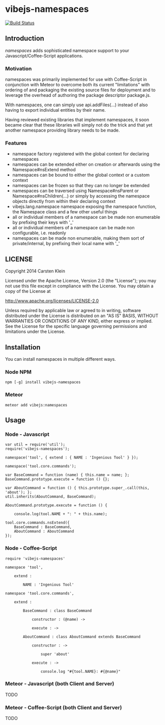 # vibejs-namespaces

[![Build Status](https://travis-ci.org/vibejs/vibejs-namespaces.svg?branch=master)](https://travis-ci.org/vibejs/vibejs-namespaces)

## Introduction

*namespaces* adds sophisticated namespace support to your Javascript/Coffee-Script applications.


### Motivation

namespaces was primarily implemented for use with Coffee-Script in conjunction with Meteor to overcome
both its current "limitations" with ordering of and packaging the existing source files for
deployment and to leverage the overhead of authoring the package descriptor package.js.

With namespaces, one can simply use api.addFiles(...) instead of also having to export individual
entities by their name.

Having reviewed existing libraries that implement namespaces, it soon became clear that these libraries
will simply not do the trick and that yet another namespace providing library needs to be made.


### Features

 - namespace factory registered with the global context for declaring namespaces
 - namespaces can be extended either on creation or afterwards using the Namespace#nsExtend method
 - namespaces can be bound to either the global context or a custom context
 - namespaces can be frozen so that they can no longer be extended
 - namespaces can be traversed using Namespace#nsParent or Namespace#nsChildren(...) or simply by
   accessing the namespace objects directly from within their declaring context
 - vibejs.lang.namespace namespace exposing the namespace function, the Namespace class and
   a few other useful things
 - all or individual members of a namespace can be made non enumerable by prefixing their keys with '_'
 - all or individual members of a namespace can be made non configurable, i.e. readonly
 - namespaces can be made non enumerable, making them sort of private/internal,
   by prefixing their local name with '_'


## LICENSE


   Copyright 2014 Carsten Klein

   Licensed under the Apache License, Version 2.0 (the "License");
   you may not use this file except in compliance with the License.
   You may obtain a copy of the License at

   http://www.apache.org/licenses/LICENSE-2.0

   Unless required by applicable law or agreed to in writing, software
   distributed under the License is distributed on an "AS IS" BASIS,
   WITHOUT WARRANTIES OR CONDITIONS OF ANY KIND, either express or implied.
   See the License for the specific language governing permissions and
   limitations under the License.
   

## Installation

You can install namespaces in multiple different ways.


### Node NPM

    npm [-g] install vibejs-namespaces


### Meteor

    meteor add vibejs:namespaces


## Usage


### Node - Javascript

    var util = require('util');
    require('vibejs-namespaces');

    namespace('tool', { extend : { NAME : 'Ingenious Tool' } });

    namespace('tool.core.commands');

    var BaseCommand = function (name) { this.name = name; };
    BaseCommand.prototype.execute = function () {};

    var AboutCommand = function () { this.prototype.super_.call(this, 'about'); };
    util.inherits(AboutCommand, BaseCommand);

    AboutCommand.prototype.execute = function () {

        console.log(tool.NAME + ": " + this.name);

    tool.core.commands.nsExtend({
        BaseCommand : BaseCommand,
        AboutCommand : AboutCommand
    });


### Node - Coffee-Script

    require 'vibejs-namespaces'

    namespace 'tool',

        extend :

            NAME : 'Ingenious Tool'

    namespace 'tool.core.commands',

        extend :

            BaseCommand : class BaseCommand

                constructor : (@name) ->

                execute : ->

            AboutCommand : class AboutCommand extends BaseCommand

                constructor : ->

                    super 'about'

                execute : ->

                    console.log "#{tool.NAME}: #{@name}"


### Meteor - Javascript (both Client and Server)

TODO


### Meteor - Coffee-Script (both Client and Server)

TODO
